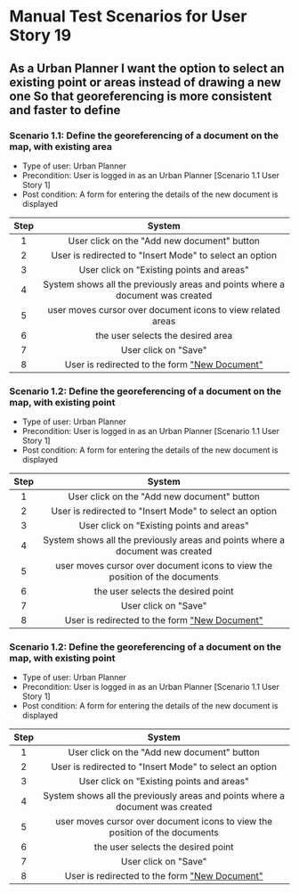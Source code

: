 # Manual Test Scenarios for User Story 19

## As a Urban Planner I want the option to select an existing point or areas instead of drawing a new one So that georeferencing is more consistent and faster to define

### Scenario 1.1: Define the georeferencing of a document on the map, with existing area

- Type of user: Urban Planner
- Precondition: User is logged in as an Urban Planner [Scenario 1.1 User Story 1]
- Post condition: A form for entering the details of the new document is displayed

| Step |                                                                      System                                                                       |
| :--: | :-----------------------------------------------------------------------------------------------------------------------------------------------: |
|  1   |                                                    User click on the "Add new document" button                                                    |
|  2   |                                              User is redirected to "Insert Mode" to select an option                                              |
|  3   |                                                     User click on "Existing points and areas"                                                     |
|  4   |                                   System shows all the previously areas and points where a document was created                                   |
|  5   |                                            user moves cursor over document icons to view related areas                                            |
|  6   |                                                         the user selects the desired area                                                         |
|  7   |                                                               User click on "Save"                                                                |
|  8   | User is redirected to the form ["New Document"](https://github.com/umberto-fontanazza/kiruna-explorer/blob/main/screenshots/newDocument_Form.png) |

### Scenario 1.2: Define the georeferencing of a document on the map, with existing point

- Type of user: Urban Planner
- Precondition: User is logged in as an Urban Planner [Scenario 1.1 User Story 1]
- Post condition: A form for entering the details of the new document is displayed

| Step |                                                                      System                                                                       |
| :--: | :-----------------------------------------------------------------------------------------------------------------------------------------------: |
|  1   |                                                    User click on the "Add new document" button                                                    |
|  2   |                                              User is redirected to "Insert Mode" to select an option                                              |
|  3   |                                                     User click on "Existing points and areas"                                                     |
|  4   |                                   System shows all the previously areas and points where a document was created                                   |
|  5   |                                    user moves cursor over document icons to view the position of the documents                                    |
|  6   |                                                        the user selects the desired point                                                         |
|  7   |                                                               User click on "Save"                                                                |
|  8   | User is redirected to the form ["New Document"](https://github.com/umberto-fontanazza/kiruna-explorer/blob/main/screenshots/newDocument_Form.png) |

### Scenario 1.2: Define the georeferencing of a document on the map, with existing point

- Type of user: Urban Planner
- Precondition: User is logged in as an Urban Planner [Scenario 1.1 User Story 1]
- Post condition: A form for entering the details of the new document is displayed

| Step |                                                                      System                                                                       |
| :--: | :-----------------------------------------------------------------------------------------------------------------------------------------------: |
|  1   |                                                    User click on the "Add new document" button                                                    |
|  2   |                                              User is redirected to "Insert Mode" to select an option                                              |
|  3   |                                                     User click on "Existing points and areas"                                                     |
|  4   |                                   System shows all the previously areas and points where a document was created                                   |
|  5   |                                    user moves cursor over document icons to view the position of the documents                                    |
|  6   |                                                        the user selects the desired point                                                         |
|  7   |                                                               User click on "Save"                                                                |
|  8   | User is redirected to the form ["New Document"](https://github.com/umberto-fontanazza/kiruna-explorer/blob/main/screenshots/newDocument_Form.png) |
